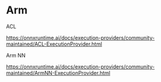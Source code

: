 # Arm

ACL

<https://onnxruntime.ai/docs/execution-providers/community-maintained/ACL-ExecutionProvider.html>

Arm NN

<https://onnxruntime.ai/docs/execution-providers/community-maintained/ArmNN-ExecutionProvider.html>

